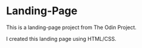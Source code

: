 # Landing-Page

This is a landing-page project from The Odin Project.

I created this landing page using HTML/CSS.